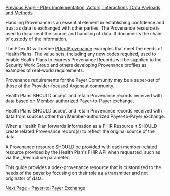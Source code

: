 [Previous Page - PDex Implementation, Actors, Interactions, Data Payloads and Methods](pdeximplementationactorsinteractionsdatapayloadsandmethods.html)

Handling Provenance is an essential element in establishing confidence and trust as data is exchanged with other parties. The Provenance resource is used to document the source and handling of data. It documents the chain of custody of the information.

The PDex IG will define [PDex Provenance](PDexProvenance.html) examples that meet the needs of Health Plans. The value sets, including any new codes required, used to enable Health Plans to express Provenance Records will be supplied to the Security Work Group and others developing Provenance profiles as examples of real-world requirements.

Provenance requirements for the Payer Community may be a super-set of those of the Provider-focused Argonaut community.

Health Plans SHOULD accept and retain Provenance records received with data based on Member-authorized Payer-to-Payer exchange.

Health Plans SHOULD accept and retain Provenance records received with data from  sources other than Member-authorized Payer-to-Payer exchange.

When a Health Plan forwards information as a FHIR Resource it SHOULD create related Provenance record(s) to reflect the original source of the data.

A Provenance resource SHOULD be provided with each member-related resource provided by the Health Plan's FHIR API when requested, such as via the _RevInclude parameter.

This guide provides a pdex-provenance resource that is customized to the needs of the payer by focusing on their role as a transmitter and not originator of data.


[Next Page - Payer-to-Payer Exchange](payertopayerexchange.html)
